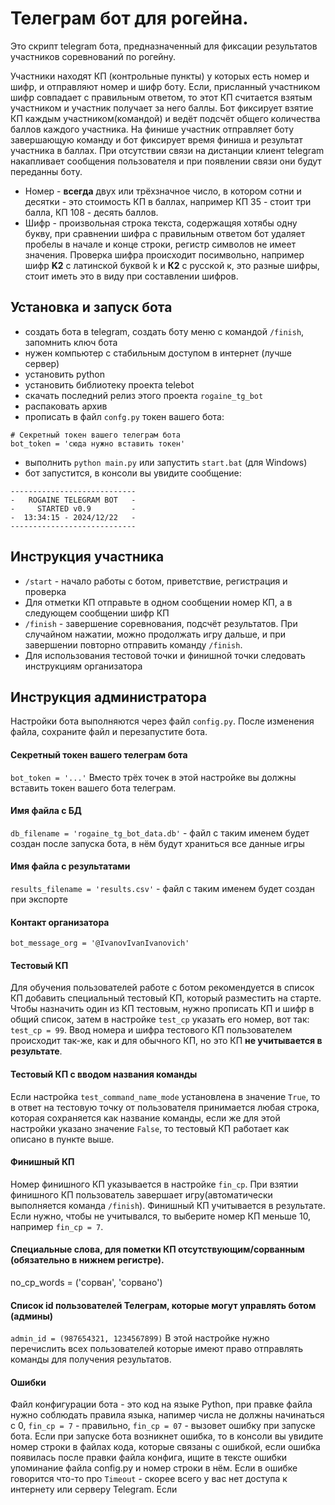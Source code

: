 # Телеграм бот для рогейна.
Это скрипт telegram бота, предназначенный для фиксации результатов участников соревнований по рогейну.

Участники находят КП (контрольные пункты) у которых есть номер и шифр, и отправляют номер и шифр боту. Если, присланный участником шифр совпадает с правильным ответом, то этот КП считается взятым участником и участник получает за него баллы. Бот фиксирует взятие КП каждым участником(командой) и ведёт подсчёт общего количества баллов каждого участника. На финише участник отправляет боту завершающую команду и бот фиксирует время финиша и результат участника в баллах. При отсутствии связи на дистанции клиент telegram накапливает сообщения пользователя и при появлении связи они будут переданны боту.

* Номер - **всегда** двух или трёхзначное число, в котором сотни и десятки - это стоимость КП в баллах, например КП 35 - стоит три балла, КП 108 - десять баллов.
* Шифр - произвольная строка текста, содержащяя хотябы одну букву, при сравнении шифра с правильным ответом бот удаляет пробелы в начале и конце строки, регистр символов не имеет значения. Проверка шифра происходит посимвольно, например шифр **K2** с латинской буквой k и **К2** с русской к, это разные шифры, стоит иметь это в виду при составлении шифров.

## Установка и запуск бота
* создать бота в telegram, создать боту меню с командой `/finish`, запомнить ключ бота
* нужен компьютер с стабильным доступом в интернет (лучше сервер)
* установить python
* установить библиотеку проекта telebot
* скачать последний релиз этого проекта `rogaine_tg_bot`
* распаковать архив
* прописать в файл `confg.py` токен вашего бота:
```
# Секретный токен вашего телеграм бота
bot_token = 'сюда нужно вставить токен'
```
* выполнить `python main.py` или запустить `start.bat` (для Windows)
* бот запустится, в консоли вы увидите сообщение:
```
----------------------------
-   ROGAINE TELEGRAM BOT   -
-     STARTED v0.9         -
-  13:34:15 - 2024/12/22   -
----------------------------
```

## Инструкция участника
* `/start` - начало работы с ботом, приветствие, регистрация и проверка
* Для отметки КП отправьте в одном сообщении номер КП, а в следующем сообщении шифр КП
* `/finish` - завершение соревнования, подсчёт результатов. При случайном нажатии, можно продолжать игру дальше, и при завершении повторно отправить команду `/finish`.
* Для использования тестовой точки и финишной точки следовать инструкциям организатора

## Инструкция администратора
Настройки бота выполняются через файл `config.py`. После изменения файла, сохраните файл и перезапустите бота.
#### Секретный токен вашего телеграм бота
`bot_token = '...'` Вместо трёх точек в этой настройке вы должны вставить токен вашего бота телеграм.
#### Имя файла с БД 
`db_filename = 'rogaine_tg_bot_data.db'` - файл с таким именем будет создан после запуска бота, в нём будут храниться все данные игры
#### Имя файла с результатами
`results_filename = 'results.csv'` - файл с таким именем будет создан при экспорте
#### Контакт организатора
`bot_message_org = '@IvanovIvanIvanovich'`
#### Тестовый КП
Для обучения пользователей работе с ботом рекомендуется в список КП добавить специальный тестовый КП, который разместить на старте. Чтобы назначить один из КП тестовым, нужно прописать КП и шифр в общий список, затем в настройке `test_cp` указать его номер, вот так: `test_cp = 99`. Ввод номера и шифра тестового КП пользователем происходит так-же, как и для обычного КП, но это КП **не учитывается в результате**.
#### Тестовый КП с вводом названия команды
Если настройка `test_command_name_mode` установлена в значение `True`, то в ответ на тестовую точку от пользователя принимается любая строка, которая сохраняется как название команды, если же для этой настройки указано значение `False`, то тестовый КП работает как описано в пункте выше.
#### Финишный КП
Номер финишного КП указывается в настройке `fin_cp`. При взятии финишного КП пользователь завершает игру(автоматически выполняется команда `/finish`). Финишный КП учитывается в результате. Если нужно, чтобы не учитывался, то выберите номер КП меньше 10, например `fin_cp = 7`.
#### Специальные слова, для пометки КП отсутствующим/сорванным (обязательно в нижнем регистре).
no_cp_words = ('сорван', 'сорвано')
#### Список id пользователей Телеграм, которые могут управлять ботом (админы)
`admin_id = (987654321, 1234567899)`
В этой настройке нужно перечислить всех пользователей которые имеют право отправлять команды для получения результатов.

#### Ошибки
Файл конфигурации бота - это код на языке Python, при правке файла нужно соблюдать правила языка, напимер числа не должны начинаться с 0, `fin_cp = 7` - правильно, `fin_cp = 07` - вызовет ошибку при запуске бота. Если при запуске бота возникнет ошибка, то в консоли вы увидите номер строки в файлах кода, которые связаны с ошибкой, если ошибка появилась после правки файла конфига, ищите в тексте ошибки упоминание файла config.py и номер строки в нём.
Если в ошибке говорится что-то про `Timeout` - скорее всего у вас нет доступа к интернету или серверу Telegram.
Если
